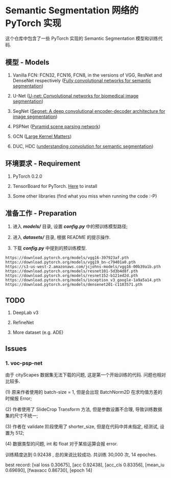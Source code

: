 # Semantic Segmentation 网络的 PyTorch 实现  

这个仓库中包含了一些 PyTorch 实现的 Semantic Segmentation 模型和训练代码.  

## 模型 - Models

1. Vanilla FCN: FCN32, FCN16, FCN8, in the versions of VGG, ResNet and DenseNet respectively
([Fully convolutional networks for semantic segmentation](http://www.cv-foundation.org/openaccess/content_cvpr_2015/papers/Long_Fully_Convolutional_Networks_2015_CVPR_paper.pdf))  

2. U-Net ([U-net: Convolutional networks for biomedical image segmentation](https://arxiv.org/pdf/1505.04597))  

3. SegNet ([Segnet: A deep convolutional encoder-decoder architecture for image segmentation](https://arxiv.org/pdf/1511.00561))  

4. PSPNet ([Pyramid scene parsing network](https://arxiv.org/pdf/1612.01105))  

5. GCN ([Large Kernel Matters](https://arxiv.org/pdf/1703.02719))  

6. DUC, HDC ([understanding convolution for semantic segmentation](https://arxiv.org/pdf/1702.08502.pdf))  

## 环境要求 - Requirement

1. PyTorch 0.2.0  

2. TensorBoard for PyTorch. [Here](https://github.com/lanpa/tensorboard-pytorch)  to install  

3. Some other libraries (find what you miss when running the code :-P)  

## 准备工作 - Preparation  

1. 进入 ***models/*** 目录, 设置 ***config.py*** 中的预训练模型路径;    

2. 进入 ***datasets/*** 目录,  根据 README 的提示操作.    

3. 下载 ***config.py*** 中提到的预训练模型.    

```
https://download.pytorch.org/models/vgg16-397923af.pth
https://download.pytorch.org/models/vgg19_bn-c79401a0.pth
https://s3-us-west-2.amazonaws.com/jcjohns-models/vgg16-00b39a1b.pth
https://download.pytorch.org/models/resnet101-5d3b4d8f.pth
https://download.pytorch.org/models/resnet152-b121ed2d.pth
https://download.pytorch.org/models/inception_v3_google-1a9a5a14.pth
https://download.pytorch.org/models/densenet201-c1103571.pth
```

## TODO

1. DeepLab v3 

2. RefineNet  

3. More dataset (e.g. ADE)  


## Issues

### 1. voc-psp-net  

由于 cityScapes 数据集无法下载的问题, 这是第一个开始训练的代码. 问题也相对比较多.  

(1) 原来作者使用的 batch-size = 1, 但是会出现 BatchNorm2D 在求均值方差的时候报 Error;  

(2) 作者使用了 SlideCrop Transform 方法, 但是参数设置不合理, 导致训练数据集的尺寸不统一;   

(3) 作者在 validate 阶段使用了 shorter_size, 但是在代码中并未指定, 经测试, 设置为  512;   

(4) 数据类型的问题, int 和 float 对于某些运算会报 error.  

训练精度达到 0.92438 , 总的来说比较成功. 共训练 30,000 次, 14 epoches.   

best record: [val loss 0.30675], [acc 0.92438], [acc_cls 0.83356], [mean_iu 0.69690], [fwavacc 0.86730], [epoch 14]
